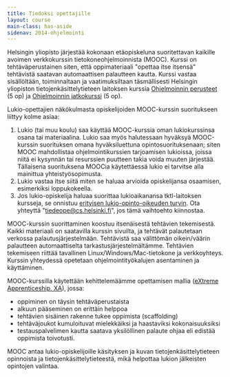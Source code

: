 ```yaml
---
title: Tiedoksi opettajille
layout: course
main-class: has-aside
sidenav: 2014-ohjelmointi
---
```

Helsingin yliopisto järjestää kokonaan etäopiskeluna suoritettavan kaikille avoimen verkkokurssin tietokoneohjelmoinnista (MOOC). Kurssi on tehtäväperustainen siten, että oppimateriaali "opettaa itse itsensä" tehtävistä saatavan automaattisen palautteen kautta. Kurssi vastaa sisällöltään, toiminnaltaan ja vaatimuksiltaan täsmällisesti Helsingin yliopiston tietojenkäsittelytieteen laitoksen kurssia [Ohjelmoinnin perusteet](http://www.cs.helsinki.fi/courses/581325) (5 op) ja [Ohjelmoinnin jatkokurssi](http://www.cs.helsinki.fi/courses/582103/) (5 op).

Lukio-opettajien näkökulmasta opiskelijoiden MOOC-kurssin suoritukseen liittyy kolme asiaa:

1. Lukio (tai muu koulu) saa käyttää MOOC-kurssia oman lukiokurssinsa osana tai materiaalina. Lukio saa myös halutessaan hyväksyä MOOC-kurssin suorituksen omana hyväksiluettuna opintosuorituksenaan; siten MOOC mahdollistaa ohjelmointikurssien tarjoamisen lukioissa, joissa niitä ei kysynnän tai resurssien puutteen takia voida muuten järjestää. Tällaisena suorituksena MOOCia käytettäessä lukio ei tarvitse alla mainittua yhteistyösopimusta.
2. Lukio vastaa itse siitä miten se haluaa arvioida opiskelijansa osaamisen, esimerkiksi loppukokeella. 
3. Jos lukio-opiskelija haluaa suorittaa lukioaikanansa tktl-laitoksen kursseja, se onnistuu [erityisen lukio-opinto-oikeuden turvin](https://www.cs.helsinki.fi/node/62187). Ota yhteyttä "tiedeope@cs.helsinki.fi", jos tämä vaihtoehto kiinnostaa. 

MOOC-kurssin suorittaminen koostuu itsenäisestä tehtävien tekemisestä. Kaikki materiaali on saatavilla kurssin sivuilta, ja tehtävät palautetaan verkossa palautusjärjestelmään. Tehtävistä saa välittömän oikein/väärin palautteen automaattiselta tarkastusjärjestelmältämme. Tehtävien tekemiseen riittää tavallinen Linux/Windows/Mac-tietokone ja verkkoyhteys. Kurssin yhteydessä opetetaan ohjelmointityökalujen asentaminen ja käyttäminen.

MOOC-kurssilla käytettään kehittelemäämme opettamisen mallia ([eXtreme Apprenticeship, XA](http://www.cs.helsinki.fi/en/rage/xa-extreme-apprenticeship)), jossa:

- oppiminen on täysin tehtäväperustaista
- alkuun pääseminen on erittäin helppoa
- tehtävien sisäinen rakenne tukee oppimista (scaffolding)
- tehtäväjoukot kumuloituvat mielekkäiksi ja haastaviksi kokonaisuuksiksi
- testauspalvelimen kautta saatava yksilöllinen palaute ohjaa eli edistää oppimista toivotusti.  

MOOC antaa lukio-opiskelijoille käsityksen ja kuvan tietojenkäsittelytieteen opinnoista ja tietojenkäsittelytieteestä, mikä helpottaa lukion jälkeisten opintojen valintaa.